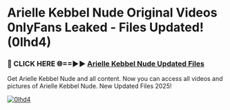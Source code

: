 # Arielle Kebbel Nude Original Videos 0nlyFans Leaked - Files Updated! (0lhd4)

<h3>🔴 CLICK HERE 🌐==►► <a href="https://tinyurl.com/5h6xmrr3" rel="nofollow">Arielle Kebbel Nude Updated Files</a></h3>

Get Arielle Kebbel Nude and all content. Now you can access all videos and pictures of Arielle Kebbel Nude. New Updated Files 2025!

[![0lhd4](https://i.imgur.com/KVD873Z.gif)](https://tinyurl.com/5h6xmrr3)
